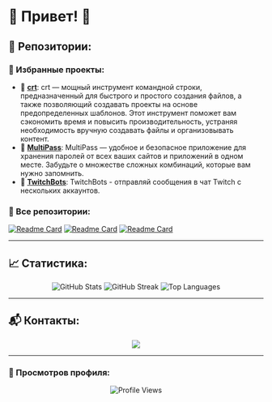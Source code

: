# 🌟 Привет! 👋


## 🚀 Репозитории:

### 🌟 Избранные проекты:
- 🔹 [**crt**](https://github.com/feed619/crtfiles): crt — мощный инструмент командной строки, предназначенный для быстрого и простого создания файлов, а также позволяющий создавать проекты на основе предопределенных шаблонов. Этот инструмент поможет вам сэкономить время и повысить производительность, устраняя необходимость вручную создавать файлы и организовывать контент.
- 🔹 [**MultiPass**](https://github.com/feed619/MultiPass): MultiPass — удобное и безопасное приложение для хранения паролей от всех ваших сайтов и приложений в одном месте. Забудьте о множестве сложных комбинаций, которые вам нужно запомнить.
- 🔹 [**TwitchBots**](https://github.com/feed619/TwitchBots): TwitchBots - отправляй сообщения в чат Twitch с нескольких аккаунтов.

### 📂 Все репозитории:
[![Readme Card](https://github-readme-stats.vercel.app/api/pin/?username=feed619&repo=crtfiles&theme=dark)](https://github.com/feed619/crtfiles)
[![Readme Card](https://github-readme-stats.vercel.app/api/pin/?username=feed619&repo=MultiPass&theme=dark)](https://github.com/feed619/MultiPass)
[![Readme Card](https://github-readme-stats.vercel.app/api/pin/?username=feed619&repo=TwitchBots&theme=dark)](https://github.com/feed619/TwitchBots)

---

## 📈 Статистика:

<div align="center">
  <img src="https://github-readme-stats.vercel.app/api?username=feed619&show_icons=true&theme=dark" alt="GitHub Stats" />
  <img src="https://github-readme-streak-stats.herokuapp.com/?user=feed619&theme=dark" alt="GitHub Streak" />
  <img src="https://github-readme-stats.vercel.app/api/top-langs/?username=feed619&layout=compact&theme=dark" alt="Top Languages" />
</div>

---

## 📬 Контакты:

<div align="center">
  <a href="https://t.me/feed619">
    <img src="https://img.shields.io/badge/Telegram-blue?style=for-the-badge&logo=telegram&logoColor=white" />
  </a>
</div>

---

### 👀 Просмотров профиля:

<p align="center">
  <img src="https://komarev.com/ghpvc/?username=feed619&style=for-the-badge&color=brightgreen" alt="Profile Views" />
</p>

